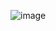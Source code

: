 ![image](https://user-images.githubusercontent.com/1096222/232046703-97a87333-6fc2-492e-8128-645619e11e0b.png)
